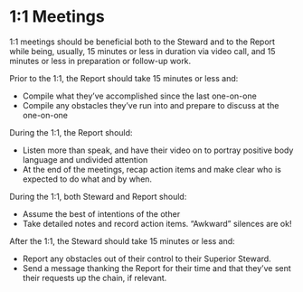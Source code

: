 # 1:1 Meetings
1:1 meetings should be beneficial both to the Steward and to the Report while being, usually, 15 minutes or less in duration via video call, and 15 minutes or less in preparation or follow-up work.

Prior to the 1:1, the Report should take 15 minutes or less and:
- Compile what they’ve accomplished since the last one-on-one
- Compile any obstacles they’ve run into and prepare to discuss at the one-on-one

During the 1:1, the Report should:
- Listen more than speak, and have their video on to portray positive body language and undivided attention
- At the end of the meetings, recap action items and make clear who is expected to do what and by when.

During the 1:1, both Steward and Report should:
- Assume the best of intentions of the other
- Take detailed notes and record action items. “Awkward” silences are ok!

After the 1:1, the Steward should take 15 minutes or less and:
- Report any obstacles out of their control to their Superior Steward.
- Send a message thanking the Report for their time and that they’ve sent their requests up the chain, if relevant.

